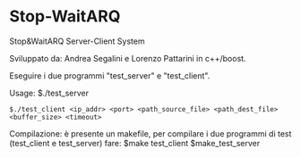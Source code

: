 Stop-WaitARQ
============

Stop&amp;WaitARQ Server-Client System

Sviluppato da: Andrea Segalini e Lorenzo Pattarini in c++/boost.

Eseguire i due programmi "test_server" e "test_client".

Usage:
	$./test_server <port>

	$./test_client <ip_addr> <port> <path_source_file> <path_dest_file> <buffer_size> <timeout>

Compilazione: è presente un makefile, per compilare i due programmi di test (test_client e test_server) fare:
	$make test_client
	$make_test_server


